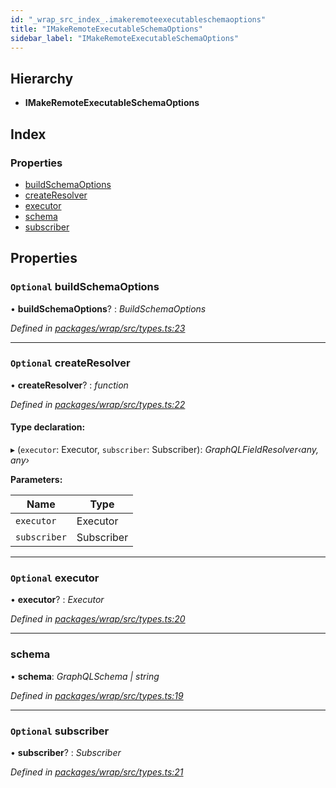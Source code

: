 ```yaml
---
id: "_wrap_src_index_.imakeremoteexecutableschemaoptions"
title: "IMakeRemoteExecutableSchemaOptions"
sidebar_label: "IMakeRemoteExecutableSchemaOptions"
---
```


## Hierarchy

* **IMakeRemoteExecutableSchemaOptions**

## Index

### Properties

* [buildSchemaOptions](_wrap_src_index_.imakeremoteexecutableschemaoptions.md#optional-buildschemaoptions)
* [createResolver](_wrap_src_index_.imakeremoteexecutableschemaoptions.md#optional-createresolver)
* [executor](_wrap_src_index_.imakeremoteexecutableschemaoptions.md#optional-executor)
* [schema](_wrap_src_index_.imakeremoteexecutableschemaoptions.md#schema)
* [subscriber](_wrap_src_index_.imakeremoteexecutableschemaoptions.md#optional-subscriber)

## Properties

### `Optional` buildSchemaOptions

• **buildSchemaOptions**? : *BuildSchemaOptions*

*Defined in [packages/wrap/src/types.ts:23](https://github.com/ardatan/graphql-tools/blob/master/packages/wrap/src/types.ts#L23)*

___

### `Optional` createResolver

• **createResolver**? : *function*

*Defined in [packages/wrap/src/types.ts:22](https://github.com/ardatan/graphql-tools/blob/master/packages/wrap/src/types.ts#L22)*

#### Type declaration:

▸ (`executor`: Executor, `subscriber`: Subscriber): *GraphQLFieldResolver‹any, any›*

**Parameters:**

Name | Type |
------ | ------ |
`executor` | Executor |
`subscriber` | Subscriber |

___

### `Optional` executor

• **executor**? : *Executor*

*Defined in [packages/wrap/src/types.ts:20](https://github.com/ardatan/graphql-tools/blob/master/packages/wrap/src/types.ts#L20)*

___

###  schema

• **schema**: *GraphQLSchema | string*

*Defined in [packages/wrap/src/types.ts:19](https://github.com/ardatan/graphql-tools/blob/master/packages/wrap/src/types.ts#L19)*

___

### `Optional` subscriber

• **subscriber**? : *Subscriber*

*Defined in [packages/wrap/src/types.ts:21](https://github.com/ardatan/graphql-tools/blob/master/packages/wrap/src/types.ts#L21)*
